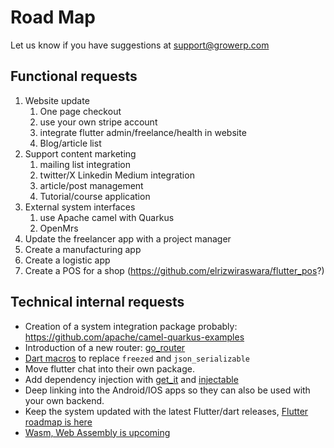 # Road Map

Let us know if you have suggestions at support@growerp.com

## Functional requests
 1. Website update
	 1. One page checkout
	 2. use your own stripe account
	 3. integrate flutter admin/freelance/health in website
	 4. Blog/article list
 2. Support content marketing
	 1. mailing list integration
	 2. twitter/X  Linkedin Medium integration
	 3. article/post management
	 4. Tutorial/course application
 3. External system interfaces
	 1. use Apache camel with Quarkus
	 2. OpenMrs
 4. Update the freelancer app with a project manager
 5. Create a manufacturing app
 6. Create a logistic app
 7. Create a POS for a shop (https://github.com/elrizwiraswara/flutter_pos?)
## Technical internal requests
* Creation of a system integration package probably:  https://github.com/apache/camel-quarkus-examples
* Introduction of a new router: [go_router](https://pub.dev/packages/go_router)
* [Dart macros](https://news.ycombinator.com/item?id=39174612) to replace `freezed` and `json_serializable`
* Move flutter chat into their own package.
* Add dependency injection with  [get_it](https://pub.dev/packages/get_it) and [injectable](https://pub.dev/packages/injectable) 
* Deep linking into the Android/IOS apps so they can also be used with your own backend.
* Keep the system updated with the latest Flutter/dart releases, [Flutter roadmap is here](https://github.com/flutter/flutter/wiki/Roadmap)
* [Wasm, Web Assembly is upcoming](https://docs.flutter.dev/development/platform-integration/web/wasm)

